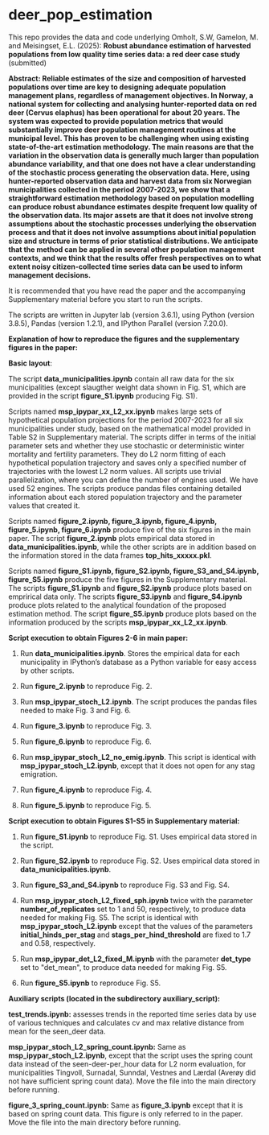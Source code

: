 # deer_pop_estimation
This repo provides the data and code underlying Omholt, S.W, Gamelon, M. and Meisingset, E.L. (2025): **Robust abundance estimation of harvested populations from low quality time series data: a red deer case study** (submitted) 

**Abstract:
Reliable estimates of the size and composition of harvested populations over time are key to designing adequate population management plans, regardless of management objectives. In Norway, a national system for collecting and analysing hunter-reported data on red deer (Cervus elaphus) has been operational for about 20 years. The system was expected to provide population metrics that would substantially improve deer population management routines at the municipal level. This has proven to be challenging when using existing state-of-the-art estimation methodology. The main reasons are that the variation in the observation data is generally much larger than population abundance variability, and that one does not have a clear understanding of the stochastic process generating the observation data. Here, using hunter-reported observation data and harvest data from six Norwegian municipalities collected in the period 2007-2023, we show that a straightforward estimation methodology based on population modelling can produce robust abundance estimates despite frequent low quality of the observation data. Its major assets are that it does not involve strong assumptions about the stochastic processes underlying the observation process and that it does not involve assumptions about initial population size and structure in terms of prior statistical distributions. We anticipate that the method can be applied in several other population management contexts, and we think that the results offer fresh perspectives on to what extent noisy citizen-collected time series data can be used to inform management decisions.**

It is recommended that you have read the paper and the accompanying Supplementary material before you start to run the scripts.

The scripts are written in Jupyter lab (version 3.6.1), using Python (version 3.8.5), Pandas (version 1.2.1), and IPython Parallel (version 7.20.0).

**Explanation of how to reproduce the figures and the supplementary figures in the paper:** 

**Basic layout**:

The script **data_municipalities.ipynb** contain all raw data for the six municipalities (except slaugther weight data shown in Fig. S1, which are provided in the script **figure_S1.ipynb** producing Fig. S1). 

Scripts named **msp_ipypar_xx_L2_xx.ipynb** makes large sets of hypothetical population projections for the period 2007-2023 for all six municipalities under study, based on the mathematical model provided in Table S2 in Supplementary material. The scripts differ in terms of the initial parameter sets and whether they use stochastic or deterministic winter mortality and fertility parameters. They do L2 norm fitting of each hypothetical population trajectory and saves only a specified number of trajectories with the lowest L2 norm values. All scripts use trivial parallelization, where you can define the number of engines used. We have used 52 engines.  The scripts produce pandas files containing detailed information about each stored population trajectory and the parameter values that created it.

Scripts named **figure_2.ipynb, figure_3.ipynb, figure_4.ipynb, figure_5.ipynb, figure_6.ipynb** produce five of the six figures in the main paper. The script **figure_2.ipynb** plots empirical data stored in **data_municipalities.ipynb**, while the other scripts are in addition based on the information stored in the data frames **top_hits_xxxxx.pkl**.

Scripts named **figure_S1.ipynb, figure_S2.ipynb, figure_S3_and_S4.ipynb, figure_S5.ipynb** produce the five figures in the Supplementary material. The scripts **figure_S1.ipynb** and **figure_S2.ipynb** produce plots based on emprirical data only. The scripts **figure_S3.ipynb** and **figure_S4.ipynb** produce plots related to the analytical foundation of the proposed estimation method. The script **figure_S5.ipynb** produce plots based on the information produced by the scripts **msp_ipypar_xx_L2_xx.ipynb**.


**Script execution to obtain Figures 2-6 in main paper:**

1. Run **data_municipalities.ipynb**. Stores the empirical data for each municipality in IPython’s database as a Python variable for easy access by other scripts.

2. Run **figure_2.ipynb** to reproduce Fig. 2. 

6. Run **msp_ipypar_stoch_L2.ipynb**. The script produces the pandas files needed to make Fig. 3 and Fig. 6.

7. Run **figure_3.ipynb** to reproduce Fig. 3. 

8. Run **figure_6.ipynb** to reproduce Fig. 6. 

9. Run **msp_ipypar_stoch_L2_no_emig.ipynb**. This script is identical with **msp_ipypar_stoch_L2.ipynb**, except that it does not open for any stag emigration.

11. Run **figure_4.ipynb** to reproduce Fig. 4.

12. Run **figure_5.ipynb** to reproduce Fig. 5.  


**Script execution to obtain Figures S1-S5 in Supplementary material:**

1. Run **figure_S1.ipynb** to reproduce Fig. S1. Uses empirical data stored in the script. 

2. Run **figure_S2.ipynb** to reproduce Fig. S2. Uses empirical data stored in **data_municipalities.ipynb**. 

3. Run **figure_S3_and_S4.ipynb** to reproduce Fig. S3 and Fig. S4. 

4. Run **msp_ipypar_stoch_L2_fixed_sph.ipynb** twice with the parameter **number_of_replicates** set to 1 and 50, respectively, to produce data needed for making Fig. S5. The script is identical with **msp_ipypar_stoch_L2.ipynb** except that the values of the parameters **initial_hinds_per_stag** and **stags_per_hind_threshold** are fixed to 1.7 and 0.58, respectively.

5. Run **msp_ipypar_det_L2_fixed_M.ipynb** with the parameter **det_type** set to "det_mean", to produce data needed for making Fig. S5.  

8. Run **figure_S5.ipynb** to reproduce Fig. S5.


**Auxiliary scripts (located in the subdirectory auxiliary_script):**

**test_trends.ipynb:** assesses trends in the reported time series data by use of various techniques and calculates cv and max relative distance from mean for the seen_deer data.

**msp_ipypar_stoch_L2_spring_count.ipynb:** Same as **msp_ipypar_stoch_L2.ipynb**, except that the script uses the spring count data instead of the seen-deer-per_hour data for L2 norm evaluation, for municipalities Tingvoll, Surnadal, Sunndal, Vestnes and Lærdal (Averøy did not have sufficient spring count data). Move the file into the main directory before running.

**figure_3_spring_count.ipynb:** Same as **figure_3.ipynb** except that it is based on spring count data. This figure is only referred to in the paper. Move the file into the main directory before running.

